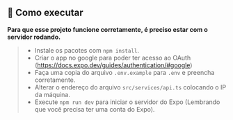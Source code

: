 ## 🚀 Como executar

**Para que esse projeto funcione corretamente, é preciso estar com o servidor rodando.**

>- Instale os pacotes com `npm install`.
>- Criar o app no google para poder ter acesso ao OAuth (<https://docs.expo.dev/guides/authentication/#google>)
>- Faça uma copia do arquivo `.env.example` para `.env` e preencha corretamente.
>- Alterar o endereço do arquivo `src/services/api.ts` colocando o IP da máquina.
>- Execute `npm run dev` para iniciar o servidor do Expo (Lembrando que você precisa ter uma conta do Expo).